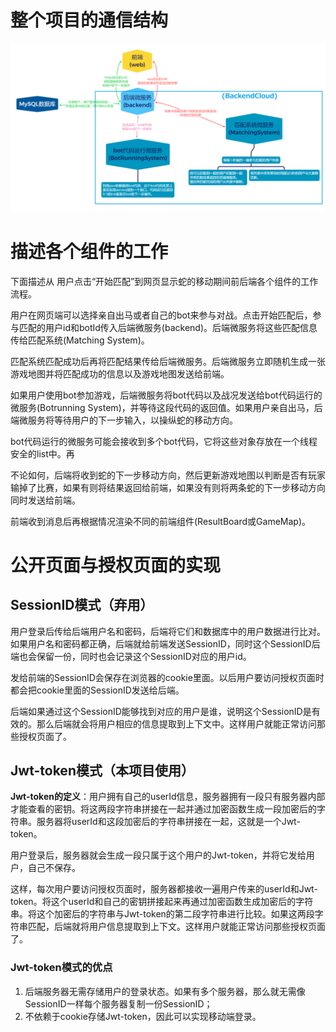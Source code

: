 # 整个项目的通信结构

![](./readmeresource/communication.png)

# 描述各个组件的工作
下面描述从 用户点击“开始匹配”到网页显示蛇的移动期间前后端各个组件的工作流程。

用户在网页端可以选择亲自出马或者自己的bot来参与对战。点击开始匹配后，参与匹配的用户id和botId传入后端微服务(backend)。后端微服务将这些匹配信息传给匹配系统(Matching System)。

匹配系统匹配成功后再将匹配结果传给后端微服务。后端微服务立即随机生成一张游戏地图并将匹配成功的信息以及游戏地图发送给前端。

如果用户使用bot参加游戏，后端微服务将bot代码以及战况发送给bot代码运行的微服务(Botrunning System)，并等待这段代码的返回值。如果用户亲自出马，后端微服务将等待用户的下一步输入，以操纵蛇的移动方向。

bot代码运行的微服务可能会接收到多个bot代码，它将这些对象存放在一个线程安全的list中。再

不论如何，后端将收到蛇的下一步移动方向，然后更新游戏地图以判断是否有玩家输掉了比赛，如果有则将结果返回给前端，如果没有则将两条蛇的下一步移动方向同时发送给前端。

前端收到消息后再根据情况渲染不同的前端组件(ResultBoard或GameMap)。

# 公开页面与授权页面的实现
## SessionID模式（弃用）
用户登录后传给后端用户名和密码，后端将它们和数据库中的用户数据进行比对。如果用户名和密码都正确，后端就给前端发送SessionID，同时这个SessionID后端也会保留一份，同时也会记录这个SessionID对应的用户id。

发给前端的SessionID会保存在浏览器的cookie里面。以后用户要访问授权页面时都会把cookie里面的SessionID发送给后端。

后端如果通过这个SessionID能够找到对应的用户是谁，说明这个SessionID是有效的。那么后端就会将用户相应的信息提取到上下文中。这样用户就能正常访问那些授权页面了。

## Jwt-token模式（本项目使用）
**Jwt-token的定义**：用户拥有自己的userId信息，服务器拥有一段只有服务器内部才能查看的密钥。将这两段字符串拼接在一起并通过加密函数生成一段加密后的字符串。服务器将userId和这段加密后的字符串拼接在一起，这就是一个Jwt-token。

用户登录后，服务器就会生成一段只属于这个用户的Jwt-token，并将它发给用户，自己不保存。

这样，每次用户要访问授权页面时，服务器都接收一遍用户传来的userId和Jwt-token。将这个userId和自己的密钥拼接起来再通过加密函数生成加密后的字符串。将这个加密后的字符串与Jwt-token的第二段字符串进行比较。如果这两段字符串匹配，后端就将用户信息提取到上下文。这样用户就能正常访问那些授权页面了。

### Jwt-token模式的优点
1. 后端服务器无需存储用户的登录状态。如果有多个服务器，那么就无需像SessionID一样每个服务器复制一份SessionID；
2. 不依赖于cookie存储Jwt-token，因此可以实现移动端登录。



